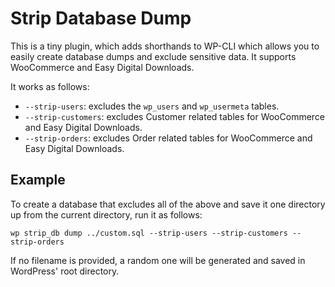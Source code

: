 # Strip Database Dump

This is a tiny plugin, which adds shorthands to WP-CLI which allows you to easily create database dumps and exclude sensitive data. It supports WooCommerce and Easy Digital Downloads.

It works as follows:

- `--strip-users`: excludes the `wp_users` and `wp_usermeta` tables.
- `--strip-customers`: excludes Customer related tables for WooCommerce and Easy Digital Downloads.
- `--strip-orders`: excludes Order related tables for WooCommerce and Easy Digital Downloads.

## Example

To create a database that excludes all of the above and save it one directory up from the current directory, run it as follows:

`wp strip_db dump ../custom.sql --strip-users --strip-customers --strip-orders`

If no filename is provided, a random one will be generated and saved in WordPress' root directory.
